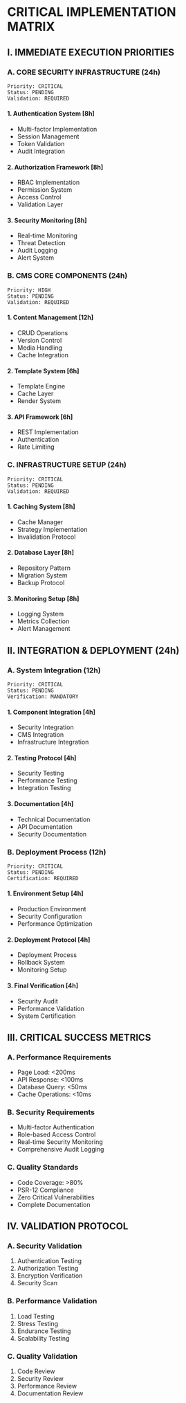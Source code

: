 # CRITICAL IMPLEMENTATION MATRIX

## I. IMMEDIATE EXECUTION PRIORITIES

### A. CORE SECURITY INFRASTRUCTURE (24h)
```plaintext
Priority: CRITICAL
Status: PENDING
Validation: REQUIRED
```

#### 1. Authentication System [8h]
- Multi-factor Implementation
- Session Management
- Token Validation
- Audit Integration

#### 2. Authorization Framework [8h]
- RBAC Implementation
- Permission System
- Access Control
- Validation Layer

#### 3. Security Monitoring [8h]
- Real-time Monitoring
- Threat Detection
- Audit Logging
- Alert System

### B. CMS CORE COMPONENTS (24h)
```plaintext
Priority: HIGH
Status: PENDING
Validation: REQUIRED
```

#### 1. Content Management [12h]
- CRUD Operations
- Version Control
- Media Handling
- Cache Integration

#### 2. Template System [6h]
- Template Engine
- Cache Layer
- Render System

#### 3. API Framework [6h]
- REST Implementation
- Authentication
- Rate Limiting

### C. INFRASTRUCTURE SETUP (24h)
```plaintext
Priority: CRITICAL
Status: PENDING
Validation: REQUIRED
```

#### 1. Caching System [8h]
- Cache Manager
- Strategy Implementation
- Invalidation Protocol

#### 2. Database Layer [8h]
- Repository Pattern
- Migration System
- Backup Protocol

#### 3. Monitoring Setup [8h]
- Logging System
- Metrics Collection
- Alert Management

## II. INTEGRATION & DEPLOYMENT (24h)

### A. System Integration (12h)
```plaintext
Priority: CRITICAL
Status: PENDING
Verification: MANDATORY
```

#### 1. Component Integration [4h]
- Security Integration
- CMS Integration
- Infrastructure Integration

#### 2. Testing Protocol [4h]
- Security Testing
- Performance Testing
- Integration Testing

#### 3. Documentation [4h]
- Technical Documentation
- API Documentation
- Security Documentation

### B. Deployment Process (12h)
```plaintext
Priority: CRITICAL
Status: PENDING
Certification: REQUIRED
```

#### 1. Environment Setup [4h]
- Production Environment
- Security Configuration
- Performance Optimization

#### 2. Deployment Protocol [4h]
- Deployment Process
- Rollback System
- Monitoring Setup

#### 3. Final Verification [4h]
- Security Audit
- Performance Validation
- System Certification

## III. CRITICAL SUCCESS METRICS

### A. Performance Requirements
- Page Load: <200ms
- API Response: <100ms
- Database Query: <50ms
- Cache Operations: <10ms

### B. Security Requirements
- Multi-factor Authentication
- Role-based Access Control
- Real-time Security Monitoring
- Comprehensive Audit Logging

### C. Quality Standards
- Code Coverage: >80%
- PSR-12 Compliance
- Zero Critical Vulnerabilities
- Complete Documentation

## IV. VALIDATION PROTOCOL

### A. Security Validation
1. Authentication Testing
2. Authorization Testing
3. Encryption Verification
4. Security Scan

### B. Performance Validation
1. Load Testing
2. Stress Testing
3. Endurance Testing
4. Scalability Testing

### C. Quality Validation
1. Code Review
2. Security Review
3. Performance Review
4. Documentation Review
